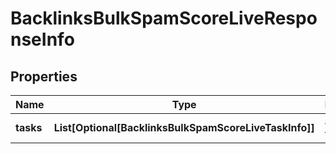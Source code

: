 # BacklinksBulkSpamScoreLiveResponseInfo


## Properties

| Name | Type | Description | Notes |
|------------ | ------------- | ------------- | -------------|
**tasks** | **List[Optional[BacklinksBulkSpamScoreLiveTaskInfo]]** | array of tasks |[optional]|